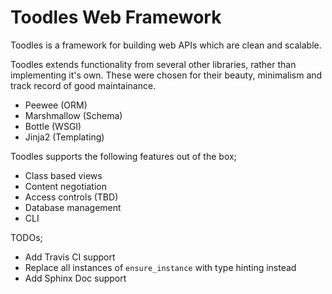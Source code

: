 # Toodles Web Framework

Toodles is a framework for building web APIs which are clean and scalable.

Toodles extends functionality from several other libraries, rather than implementing it's own.
These were chosen for their beauty, minimalism and track record of good maintainance.

* Peewee (ORM)
* Marshmallow (Schema)
* Bottle (WSGI)
* Jinja2 (Templating)

Toodles supports the following features out of the box;

* Class based views
* Content negotiation
* Access controls (TBD)
* Database management
* CLI

TODOs;

* Add Travis CI support
* Replace all instances of `ensure_instance` with type hinting instead
* Add Sphinx Doc support
